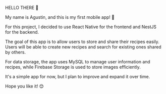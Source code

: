 HELLO THERE 👋

My name is Agustin, and this is my first mobile app! 🚀

For this project, I decided to use React Native for the frontend and NestJS for the backend.

The goal of this app is to allow users to store and share their recipes easily. Users will be able to create new recipes and search for existing ones shared by others.

For data storage, the app uses MySQL to manage user information and recipes, while Firebase Storage is used to store images efficiently.

It's a simple app for now, but I plan to improve and expand it over time.

Hope you like it! 😊
